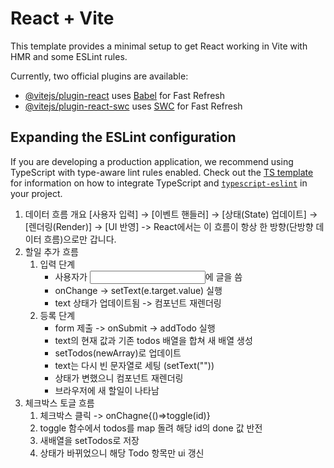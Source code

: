 # React + Vite

This template provides a minimal setup to get React working in Vite with HMR and some ESLint rules.

Currently, two official plugins are available:

- [@vitejs/plugin-react](https://github.com/vitejs/vite-plugin-react/blob/main/packages/plugin-react) uses [Babel](https://babeljs.io/) for Fast Refresh
- [@vitejs/plugin-react-swc](https://github.com/vitejs/vite-plugin-react/blob/main/packages/plugin-react-swc) uses [SWC](https://swc.rs/) for Fast Refresh

## Expanding the ESLint configuration

If you are developing a production application, we recommend using TypeScript with type-aware lint rules enabled. Check out the [TS template](https://github.com/vitejs/vite/tree/main/packages/create-vite/template-react-ts) for information on how to integrate TypeScript and [`typescript-eslint`](https://typescript-eslint.io) in your project.

1. 데이터 흐름 개요
[사용자 입력] → [이벤트 핸들러] → [상태(State) 업데이트] → [렌더링(Render)] → [UI 반영]
    -> React에서는 이 흐름이 항상 한 방향(단방향 데이터 흐름)으로만 갑니다.
2. 할일 추가 흐름
    1. 입력 단계 
        - 사용자가 <input>에 글을 씀 
        - onChange -> setText(e.target.value) 실행
        - text 상태가 업데이트됨 -> 컴포넌트 재렌더링
    2. 등록 단계
        - form 제출 -> onSubmit -> addTodo 실행
        - text의 현재 값과 기존 todos 배열을 합쳐 새 배열 생성
        - setTodos(newArray)로 업데이트
        - text는 다시 빈 문자열로 세팅 (setText(""))
        - 상태가 변했으니 컴포넌트 재렌더링
        - 브라우저에 새 할일이 나타남
3. 체크박스 토글 흐름
    1. 체크박스 클릭 -> onChagne{()=>toggle(id)}
    2. toggle 함수에서 todos를 map 돌려 해당 id의 done 값 반전
    3. 새배열을 setTodos로 저장
    4. 상태가 바뀌었으니 해당 Todo 항목만 ui 갱신